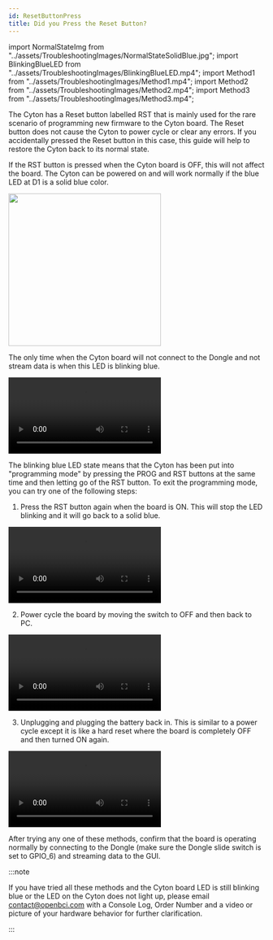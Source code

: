 ```yaml
---
id: ResetButtonPress
title: Did you Press the Reset Button?
---
```


import NormalStateImg from "../assets/TroubleshootingImages/NormalStateSolidBlue.jpg";
import BlinkingBlueLED from "../assets/TroubleshootingImages/BlinkingBlueLED.mp4";
import Method1 from "../assets/TroubleshootingImages/Method1.mp4";
import Method2 from "../assets/TroubleshootingImages/Method2.mp4";
import Method3 from "../assets/TroubleshootingImages/Method3.mp4";

The Cyton has a Reset button labelled RST that is mainly used for the rare scenario of programming new firmware to the Cyton board. The Reset button does not cause the Cyton to power cycle or clear any errors. If you accidentally pressed the Reset button in this case, this guide will help to restore the Cyton back to its normal state.

If the RST button is pressed when the Cyton board is OFF, this will not affect the board. The Cyton can be powered on and will work normally if the blue LED at D1 is a solid blue color. 

<div style={{textAlign: 'center'}}>
    <img src={NormalStateImg} width="300"/>
</div>

The only time when the Cyton board will not connect to the Dongle and not stream data is when this LED is blinking blue. 

<div style={{textAlign: 'center'}}>
    <video controls>
        <source src={BlinkingBlueLED}/>
    </video>
</div>

The blinking blue LED state means that the Cyton has been put into "programming mode" by pressing the PROG and RST buttons at the same time and then letting go of the RST button. To exit the programming mode, you can try one of the following steps:

1. Press the RST button again when the board is ON. This will stop the LED blinking and it will go back to a solid blue. 

<div style={{textAlign: 'center'}}>
    <video controls>
        <source src={Method1}/>
    </video>
</div>

2. Power cycle the board by moving the switch to OFF and then back to PC. 

<div style={{textAlign: 'center'}}>
    <video controls>
        <source src={Method2}/>
    </video>
</div>

3. Unplugging and plugging the battery back in. This is similar to a power cycle except it is like a hard reset where the board is completely OFF and then turned ON again. 

<div style={{textAlign: 'center'}}>
    <video controls>
        <source src={Method3}/>
    </video>
</div>

After trying any one of these methods, confirm that the board is operating normally by connecting to the Dongle (make sure the Dongle slide switch is set to GPIO_6) and streaming data to the GUI. 

:::note

If you have tried all these methods and the Cyton board LED is still blinking blue or the LED on the Cyton does not light up, please email contact@openbci.com with a Console Log, Order Number and a video or picture of your hardware behavior for further clarification. 

:::